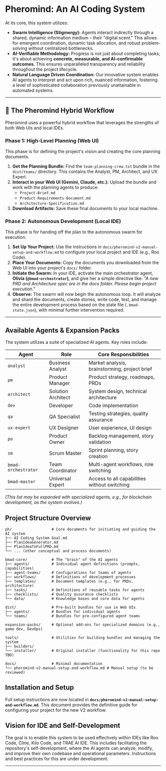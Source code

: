 # Pheromind: An AI Coding System

At its core, this system utilizes:

- **Swarm Intelligence (Stigmergy):** Agents interact indirectly through a shared, dynamic information medium – their "digital scent." This allows for emergent coordination, dynamic task allocation, and robust problem-solving without centralized bottlenecks.
- **AI-Verifiable Methodology:** Progress is not just about completing tasks; it's about achieving **concrete, measurable, and AI-confirmable outcomes.** This ensures unparalleled transparency and reliability throughout the project lifecycle.
- **Natural Language Driven Coordination:** Our innovative system enables AI agents to interpret and act upon rich, nuanced information, fostering a level of sophisticated collaboration previously unattainable in automated systems.

---

## 🚀 The Pheromind Hybrid Workflow

Pheromind uses a powerful hybrid workflow that leverages the strengths of both Web UIs and local IDEs.

### **Phase 1: High-Level Planning (Web UI)**
This phase is for defining the project's vision and creating the core planning documents.

1.  **Get the Planning Bundle:** Find the `team-planning-crew.txt` bundle in the `dist/teams/` directory. This contains the Analyst, PM, Architect, and UX Expert.
2.  **Interact in your Web UI (Gemini, Claude, etc.):** Upload the bundle and work with the planning agents to produce:
    *   `Project-Brief.md`
    *   `Product-Requirements-Document.md`
    *   `Architecture-Specification.md`
3.  **Download Artifacts:** Save these final documents to your local machine.

### **Phase 2: Autonomous Development (Local IDE)**
This phase is for handing off the plan to the autonomous swarm for execution.

1.  **Set Up Your Project:** Use the instructions in `docs/pheromind-v2-manual-setup-and-workflow.md` to configure your local project and IDE (e.g., Roo Code).
2.  **Place Your Documents:** Copy the documents you downloaded from the Web UI into your project's `docs/` folder.
3.  **Initiate the Swarm:** In your IDE, activate the main orchestrator agent, **Olivia (`@bmad-orchestrator`)**, and give her a simple directive like: *"A new PRD and Architecture spec are in the docs folder. Please begin project execution."*
4.  **Observe:** The swarm will now begin the autonomous loop. It will analyze and shard the documents, create stories, write code, test, and manage the entire development process based on the state file (`.bmad-state.json`), with minimal further intervention required.

---

## Available Agents & Expansion Packs
The system utilizes a suite of specialized AI agents. Key roles include:

| Agent | Role | Core Responsibilities |
| --- | --- | --- |
| `analyst` | Business Analyst | Market analysis, brainstorming, project brief |
| `pm` | Product Manager | Product strategy, roadmaps, PRDs |
| `architect` | Solution Architect | System design, technical architecture |
| `dev` | Developer | Code implementation |
| `qa` | QA Specialist | Testing strategies, quality assurance |
| `ux-expert` | UX Designer | User experience, UI design |
| `po` | Product Owner | Backlog management, story validation |
| `sm` | Scrum Master | Sprint planning, story creation |
| `bmad-orchestrator` | Team Coordinator | Multi-agent workflows, role switching |
| `bmad-master` | Universal Expert | Access to all capabilities without switching |

*(This list may be expanded with specialized agents, e.g., for blockchain development, as the system evolves.)*

## Project Structure Overview

```plaintext
ph/                  # Core documents for initiating and guiding the AI system
├── AI Coding System Goal.md
├── PlanIdeaGenerator.md
├── PlanIdeaToFullPRD.md
└── ... (other conceptual and process documents)

bmad-core/           # The "brain" of the AI agents
├── agents/          # Individual agent definitions (prompts, capabilities)
├── agent-teams/     # Configurations for teams of agents
├── workflows/       # Definitions of development processes
├── templates/       # Document templates (e.g., for PRDs, architecture)
├── tasks/           # Definitions of reusable tasks for agents
├── checklists/      # Quality assurance checklists
└── data/            # Knowledge bases and core data for agents

dist/                # Pre-built bundles for use in Web UIs
├── agents/          # Bundles for individual agents
└── teams/           # Bundles for pre-configured agent teams

expansion-packs/     # Optional add-ons for specialized domains (e.g., game dev, DevOps)

tools/               # Utilities for building bundles and managing the system
├── builders/
└── installer/       # Original installer (functionality for this repo TBD)

docs/                # Minimal documentation
└── pheromind-v2-manual-setup-and-workflow.md # Manual setup (to be reviewed)
```

## Installation and Setup
Full setup instructions are now located in **`docs/pheromind-v2-manual-setup-and-workflow.md`**. This document provides the definitive guide for configuring your project for the new V2 workflow.

## Vision for IDE and Self-Development
The goal is to enable this system to be used effectively within IDEs like Roo Code, Cline, Kilo Code, and TRAE AI IDE. This includes facilitating the repository's self-development, where the AI agents can analyze, modify, and improve their own codebase and operational parameters. Instructions and best practices for this are under development.

---
